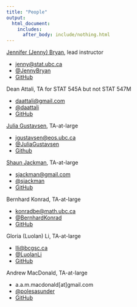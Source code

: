 ```yaml
---
title: "People"
output:
  html_document:
    includes:
      after_body: include/nothing.html
---
```


[Jennifer (Jenny) Bryan](http://www.stat.ubc.ca/~jenny/), lead instructor

  * <jenny@stat.ubc.ca>
  * [\@JennyBryan](https://twitter.com/JennyBryan)
  * [GitHub](https://github.com/jennybc)

Dean Attali, TA for STAT 545A but not STAT 547M

  * <daattali@gmail.com>
  * [\@daattali](http://twitter.com/daattali)
  * [GitHub](https://github.com/daattali)

[Julia Gustavsen](http://www.juliagustavsen.com), TA-at-large

  * <jgustavsen@eos.ubc.ca>
  * [\@JuliaGustavsen](http://twitter.com/JuliaGustavsen)
  * [Github](https://github.com/jooolia)

[Shaun Jackman](http://sjackman.ca), TA-at-large

  * <sjackman@gmail.com>
  * [\@sjackman](http://twitter.com/sjackman)
  * [GitHub](https://github.com/sjackman)

Bernhard Konrad, TA-at-large

  * <konradbe@math.ubc.ca>
  * [\@BernhardKonrad](https://twitter.com/BernhardKonrad)
  * [GitHub](https://github.com/BernhardKonrad)

Gloria (Luolan) Li, TA-at-large

  * <lli@bcgsc.ca>
  * [\@LuolanLi](https://twitter.com/LuolanLi)
  * [GitHub](https://github.com/gloriali)

Andrew MacDonald, TA-at-large

  * a.a.m.macdonald[at]gmail.com
  * [\@polesasunder](https://twitter.com/polesasunder)
  * [GitHub](https://github.com/aammd)
